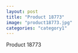 ```yaml
---
layout: post
title: "Product 18773"
image: "product18773.jpg"
categories: "category1"
---
```

Product 18773

